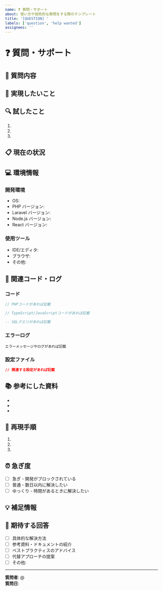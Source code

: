 ```yaml
---
name: ❓ 質問・サポート
about: 使い方や技術的な質問をする際のテンプレート
title: '[QUESTION] '
labels: ['question', 'help wanted']
assignees: ''
---
```


# ❓ 質問・サポート

## 📝 質問内容
<!-- 質問の内容を具体的に記載してください -->


## 🎯 実現したいこと
<!-- 最終的に何を達成したいかを説明してください -->


## 🔍 試したこと
<!-- 既に試した方法や調査したことがあれば記載してください -->

1. 
2. 
3. 

## 📋 現在の状況
<!-- 現在の進捗状況や問題の詳細を説明してください -->


## 💻 環境情報
<!-- 質問に関連する環境情報を記載してください -->

### 開発環境
- OS: 
- PHP バージョン: 
- Laravel バージョン: 
- Node.js バージョン: 
- React バージョン: 

### 使用ツール
- IDE/エディタ: 
- ブラウザ: 
- その他: 

## 📸 関連コード・ログ
<!-- 関連するコードやエラーログがあれば記載してください -->

### コード
```php
// PHPコードがあれば記載
```

```typescript
// TypeScript/JavaScriptコードがあれば記載
```

```sql
-- SQLクエリがあれば記載
```

### エラーログ
```
エラーメッセージやログがあれば記載
```

### 設定ファイル
```json
// 関連する設定があれば記載
```

## 📚 参考にした資料
<!-- 既に参考にしたドキュメントやサイトがあれば記載してください -->

- 
- 
- 

## 🔄 再現手順
<!-- 問題が発生する具体的な手順があれば記載してください -->

1. 
2. 
3. 

## ⏰ 急ぎ度
<!-- 質問の急ぎ度を選択してください -->

- [ ] 急ぎ - 開発がブロックされている
- [ ] 普通 - 数日以内に解決したい
- [ ] ゆっくり - 時間があるときに解決したい

## 💡 補足情報
<!-- その他、回答に役立つ可能性のある情報があれば記載してください -->


## 🙏 期待する回答
<!-- どのような回答を期待しているかを記載してください -->

- [ ] 具体的な解決方法
- [ ] 参考資料・ドキュメントの紹介
- [ ] ベストプラクティスのアドバイス
- [ ] 代替アプローチの提案
- [ ] その他: 

---

**質問者**: @<!-- ユーザー名 -->  
**質問日**: <!-- YYYY-MM-DD -->  